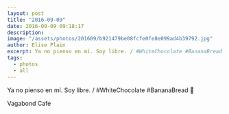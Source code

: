 ```yaml
---
layout: post
title: "2016-09-09"
date: 2016-09-09 09:18:17
description: 
image: "/assets/photos/201609/b921479be08fcfe0fe8e099ad4b39792.jpg"
author: Elise Plain
excerpt: Ya no pienso en mí. Soy libre. / #WhiteChocolate #BananaBread 🐒
tags: 
  - photos
  - all
---
```


Ya no pienso en mí. Soy libre. / #WhiteChocolate #BananaBread 🐒
<p></p>
Vagabond Cafe